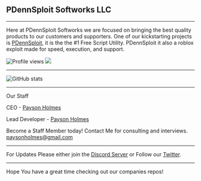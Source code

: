 ## PDennSploit Softworks LLC

---

Here at PDennSploit Softworks we are focused on bringing the best quality products to our customers and supporters. One of our kickstarting projects is <a href="https://github.com/P-DennyGamingYT/PDennSploit/">PDennSploit</a>, it is the the #1 Free Script Utility. PDennSploit it also a roblox exploit made for speed, execution, and support.

![Profile views](https://gpvc.arturio.dev/PDennSploit)  <img src="https://img.shields.io/github/followers/PDennSploit?label=Followers" style=" float:left, margin-right:10px" />

---

![GitHub stats](https://github-readme-stats.vercel.app/api?username=PDennSploit&show_icons=true&hide_border=true)

---

Our Staff

CEO - <a href="https://github.com/P-DennyGamingYT/">Payson Holmes</a>

Lead Developer - <a href="https://github.com/P-DennyGamingYT/">Payson Holmes</a>

Become a Staff Member today! Contact Me for consulting and interviews. <a href="mailto:paysonholmes@gmail.com?subject=PDennSploit-Softworks-LLC-Job-Request">paysonholmes@gmail.com</a>

---

For Updates Please either join the [Discord Server](https://discord.io/PDennSploit/) or Follow our [Twitter](https://twitter.com/PDennSploitLLC/).

---

Hope You have a great time checking out our companies repos!
